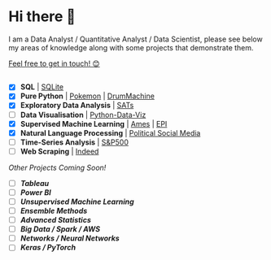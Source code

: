 # Hi there 👋

I am a Data Analyst / Quantitative Analyst / Data Scientist, please see below my areas of knowledge along with some projects that demonstrate them. 

[Feel free to get in touch! 😊](https://www.linkedin.com/in/marc-lodge)

## 

- [x] **SQL** | [SQLite](https://github.com/Marc-Lodge/SQLite)
- [x] **Pure Python** | [Pokemon](https://github.com/Marc-Lodge/Pokemon_Stay) | [DrumMachine](https://github.com/Marc-Lodge/Drum)
- [x] **Exploratory Data Analysis** | [SATs](https://github.com/Marc-Lodge/SATs)
- [ ] **Data Visualisation** | [Python-Data-Viz](https://github.com/Marc-Lodge/Data-Viz)
- [x] **Supervised Machine Learning** | [Ames](https://github.com/Marc-Lodge/Ames) | [EPI](https://github.com/Marc-Lodge/EPI) 
- [x] **Natural Language Processing** | [Political Social Media](https://github.com/Marc-Lodge/political_social_media)
- [ ] **Time-Series Analysis** | [S&P500](https://github.com/Marc-Lodge/SPY)
- [ ] **Web Scraping** | [Indeed](https://github.com/Marc-Lodge/Indeed)

*Other Projects Coming Soon!*

- [ ] ***Tableau***
- [ ] ***Power BI***
- [ ] ***Unsupervised Machine Learning***
- [ ] ***Ensemble Methods***
- [ ] ***Advanced Statistics***
- [ ] ***Big Data / Spark / AWS*** 
- [ ] ***Networks / Neural Networks***
- [ ] ***Keras / PyTorch***

<!--
- **Tools** | SQL, Tableau, **Python**; *NumPy, Pandas, Seaborn, Matplotlib, Plotly, SciPy, Scikit-Learn, Statsmodels, Keras, PyTorch*
- **Supervised Machine Learning** | Linear/Logistic Regression, Classification, kNN, Decision Trees, Bagging/Boosting Models
- **Unsupervised Machine Learning** | Pipelines, Principal Component Analysis, Clustering, K-Means, Clustering Evaluation
- **Model Evaluation** | RSE, MSE, Baseline Accuracy, Precision, Recall, F1, ROC, PR Curves, cross-validation, grid-search
- **Additional Machine Learning** | Decision Trees, Random Forests, Bagging, Boosting, Natural Language Processing
- **Networks** | Network Analysis & Robustness, Communities, Recommended Systems, Neural Networks, Tensorflow
- **Statistics** | Probability distributions, Confidence Intervals, Central Limit Theorem, Bayes Rule, Naive Bayes
- **Big Data** | Map-Reduce Algorithm, Divide and Conquer, Hadoop, Spark, AWS
- **Timeseries** | Basics, Autocorrelations, ARMA, ARIMA models
- **Additional** | HTML, Webscraping, RegEx, Databases, API's
| [Seoul Cycle](https://github.com/Marc-Lodge/Seoul_Cycle)
-->

<!--

**Lodgimus/Lodgimus** is a ✨ _special_ ✨ repository because its `README.md` (this file) appears on your GitHub profile.

Here are some ideas to get you started:

- 🔭 I’m currently working on ...
- 🌱 I’m currently learning ...
- 👯 I’m looking to collaborate on ...
- 🤔 I’m looking for help with ...
- 💬 Ask me about ...
- 📫 How to reach me: ...
- 😄 Pronouns: ...
- ⚡ Fun fact: ...

-->
